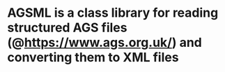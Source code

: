 # AGSML is a class library for reading structured AGS files (@https://www.ags.org.uk/) and converting them to XML files
